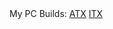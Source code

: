 <!DOCTYPE html>
<html>
  <head>
  </head>
  <body>
    My PC Builds:
    <a href="./resources/ATX.md">ATX</a>
    <a href="./resources/ITX.md">ITX</a>
  </body>
</html>


